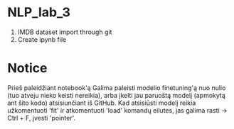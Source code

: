 # NLP_lab_3

1) IMDB dataset import through git
2) Create ipynb file


# Notice
Prieš paleidžiant notebook'ą
Galima paleisti modelio finetuning'ą nuo nulio (tuo atveju nieko keisti nereikia), arba įkelti jau paruoštą modelį (apmokytą ant šito kodo) atsisiunčiant iš GitHub. Kad atsisiūsti modelį reikia užkomentuoti 'fit' ir atkomentuoti 'load' komandų eilutes, jas galima rasti -> Ctrl + F, įvesti 'pointer'.
